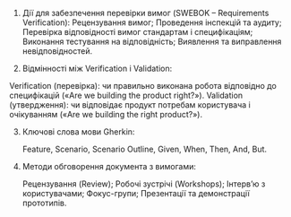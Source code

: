 1. Дії для забезпечення перевірки вимог (SWEBOK – Requirements Verification):
    Рецензування вимог;
    Проведення інспекцій та аудиту;
    Перевірка відповідності вимог стандартам і специфікаціям;
    Виконання тестування на відповідність;
    Виявлення та виправлення невідповідностей.

2. Відмінності між Verification і Validation:

Verification (перевірка): чи правильно виконана робота відповідно до специфікацій («Are we building the product right?»).
   Validation (утвердження): чи відповідає продукт потребам користувача і очікуванням («Are we building the right product?»).

3. Ключові слова мови Gherkin:

    Feature, Scenario, Scenario Outline, Given, When, Then, And, But.

4. Методи обговорення документа з вимогами:

    Рецензування (Review);
    Робочі зустрічі (Workshops);
    Інтерв’ю з користувачами;
    Фокус-групи;
    Презентації та демонстрації прототипів.
